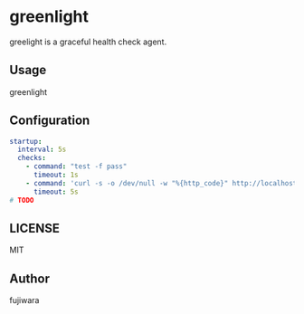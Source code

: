 # greenlight

greelight is a graceful health check agent.

## Usage

greenlight

## Configuration

```yaml
startup:
  interval: 5s
  checks:
    - command: "test -f pass"
      timeout: 1s
    - command: 'curl -s -o /dev/null -w "%{http_code}" http://localhost:3000'
      timeout: 5s
# TODO
```

## LICENSE

MIT

## Author

fujiwara
